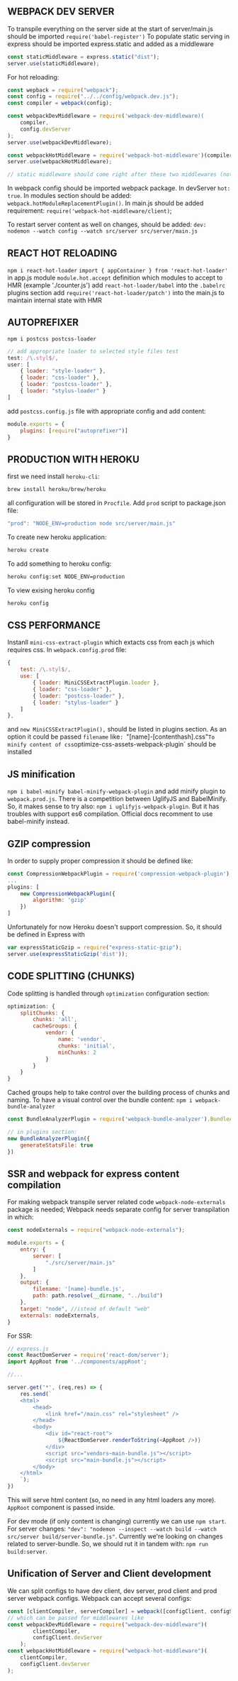 ## WEBPACK DEV SERVER

To transpile everything on the server side at the start of server/main.js should be imported
`require('babel-register')`
To populate static serving in express should be imported express.static and added as a middleware

```javascript
const staticMiddleware = express.static("dist");
server.use(staticMiddleware);
```

For hot reloading:

```javascript
const wepback = require("webpack");
const config = require("../../config/webpack.dev.js");
const compiler = webpack(config);

const webpackDevMiddleware = require('webpack-dev-middleware)(
    compiler,
    config.devServer
);
server.use(webpackDevMiddleware);

const webpackHotMiddleware = require('webpack-hot-middleware')(compiler);
server.use(webpackHotMiddleware);

// static middleware should come right after these two middlewares (not before!)
```

In webpack config should be imported webpack package. In devServer `hot: true`.
In modules section should be added:
`webpack.hotModuleReplacementPlugin()`.
In main.js should be added requirement:
`require('webpack-hot-middleware/client)`;

To restart server content as well on changes, should be added:
`dev: nodemon --watch config --watch src/server src/server/main.js`

## REACT HOT RELOADING

`npm i react-hot-loader`
`import { appContainer } from 'react-hot-loader'` in app.js module
`module.hot.accept` definition which modules to accept to HMR (example './counter.js')
add `react-hot-loader/babel` into the `.babelrc` plugins section
add `require('react-hot-loader/patch')` into the main.js to maintain internal state with HMR

## AUTOPREFIXER

`npm i postcss postcss-loader`

```js
// add appropriate loader to selected style files test
test: /\.styl$/,
user: [
    { loader: "style-loader" },
    { loader: "css-loader" },
    { loader: "postcss-loader" },
    { loader: "stylus-loader" }
]

```

add `postcss.config.js` file with appropriate config
and add content:

```js
module.exports = {
    plugins: [require("autoprefixer")]
}
```

## PRODUCTION WITH HEROKU

first we need install `heroku-cli`:

```bash
brew install heroku/brew/heroku
```

all configuration will be stored in `Procfile`.
Add `prod` script to package.json file:

```js
"prod": "NODE_ENV=production node src/server/main.js"
```

To create new heroku application:

```bash
heroku create
```

To add something to heroku config:

```bash
heroku config:set NODE_ENV=production
```

To view exising heroku config

```bash
heroku config
```

## CSS PERFORMANCE
Instanll `mini-css-extract-plugin` which extacts css from each js which requires css.
In `webpack.config.prod` file:

```js
{
    test: /\.styl$/,
    use: [
        { loader: MiniCSSExtractPlugin.loader },
        { loader: "css-loader" },
        { loader: "postcss-loader" },
        { loader: "stylus-loader" }
    ]
},
```

and `new MiniCSSExtractPlugin(),` should be listed in plugins section. As an option it could be passed `filename` like`: `"[name]-[contenthash].css"`
To minify content of css `optimize-css-assets-webpack-plugin` should be installed

## JS minification

`npm i babel-minify babel-minify-webpack-plugin`
and add minify plugin to `webpack.prod.js`.
There is a competition between UglifyJS and BabelMinify. So, it makes sense to try also:
`npm i uglifyjs-webpack-plugin`. But it has troubles with support es6 compilation. Official docs recomment to use
babel-minify instead.

## GZIP compression

In order to supply proper compression it should be defined like:

```js
const CompressionWebpackPlugin = require('compression-webpack-plugin');
...
plugins: [
    new CompressionWebpackPlugin({
        algorithm: 'gzip'
    })
]
```

Unfortunately for now Heroku doesn't support compression. So, it should be defined in Express with

```js
var expressStaticGzip = require("express-static-gzip");
server.use(expressStaticGzip('dist'));
```

## CODE SPLITTING (CHUNKS)

Code splitting is handled through `optimization` configuration section:

```js
optimization: {
    splitChunks: {
        chunks: 'all',
        cacheGroups: {
            vendor: {
                name: 'vendor',
                chunks: 'initial',
                minChunks: 2
            }
        }
    }
}
```

Cached groups help to take control over the building process of chunks and naming.
To have a visual control over the bundle content:
`npm i webpack-bundle-analyzer`

```js
const BundleAnalyzerPlugin = require('webpack-bundle-analyzer').BundleAnalyzerPlugin;

// in plugins section:
new BundleAnalyzerPlugin({
    generateStatsFile: true
})
```

## SSR and webpack for express content compilation

For making webpack transpile server related code `webpack-node-externals` package is needed;
Webpack needs separate config for server transpilation in which:

```js
const nodeExternals = require("webpack-node-externals");

module.exports = {
    entry: {
        server: [
            "./src/server/main.js"
        ]
    },
    output: {
        filename: '[name]-bundle.js',
        path: path.resolve(__dirname, "../build")
    },
    target: "node", //istead of default "web"
    externals: nodeExternals,
}
```

For SSR:

```js
// express.js
const ReactDomServer = require('react-dom/server');
import AppRoot from '../components/appRoot';

//...

server.get('*', (req,res) => {
    res.send(`
    <html>
        <head>
            <link href="/main.css" rel="stylesheet" />
        </head>
        <body>
            <div id="react-root">
                ${ReactDomServer.renderToString(<AppRoot />)}
            </div>
            <script src="vendors~main-bundle.js"></script>
            <script src="main-bundle.js"></script>
        </body>
    </html>
    `);
})
```

This will serve html content (so, no need in any html loaders any more). `AppRoot` component is passed inside.

For dev mode (if only content is changing) currently we can use `npm start`.
For server changes: `"dev": "nodemon --inspect --watch build --watch src/server build/server-bundle.js"`. Currently
we're looking on changes related to server-bundle. So, we should rut it in tandem with:
`npm run build:server`.

## Unification of Server and Client development

We can split configs to have dev client, dev server, prod client and prod server webpack configs.
Webpack can accept several configs:

```js
const [clientCompiler, serverCompiler] = webpack([configClient, configServer]).compilers;
// which can be passed for middlewares like
const webpackDevMiddleware = require("webpack-dev-middleware")(
        clientCompiler,
        configClient.devServer
    );
const webpackHotMiddleware = require("webpack-hot-middleware")(
    clientCompiler,
    configClient.devServer
);


```